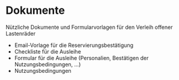 # Dokumente
Nützliche Dokumente und Formularvorlagen für den Verleih offener Lastenräder
 - Email-Vorlage für die Reservierungsbestätigung
 - Checkliste für die Ausleihe
 - Formular für die Ausleihe (Personalien, Bestätigen der Nutzungsbedingungen, ...)
 - Nutzungsbedingungen
